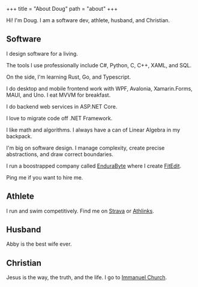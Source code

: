 +++
title = "About Doug"
path = "about"
+++

Hi! I'm Doug. I am a software dev, athlete, husband, and Christian. 

## Software

I design software for a living.

The tools I use professionally include C#, Python, C, C++, XAML, and SQL.

On the side, I'm learning Rust, Go, and Typescript.

I do desktop and mobile frontend work with WPF, Avalonia, Xamarin.Forms, MAUI, and Uno. I eat MVVM for breakfast.

I do backend web services in ASP.NET Core.

I love to migrate code off .NET Framework.

I like math and algorithms. I always have a can of Linear Algebra in my backpack.

I'm big on software design. I manage complexity, create precise abstractions, and draw correct boundaries.

I run a boostrapped company called [EnduraByte](https://www.endurabyte.com) where I create [FitEdit](https://www.fitedit.io).

Ping me if you want to hire me.

## Athlete

I run and swim competitively. Find me on [Strava](https://www.strava.com/athletes/16771342) or [Athlinks](https://www.athlinks.com/athletes/267108569).

## Husband

Abby is the best wife ever.

## Christian

Jesus is the way, the truth, and the life. I go to [Immanuel Church](https://www.iknox.org).
